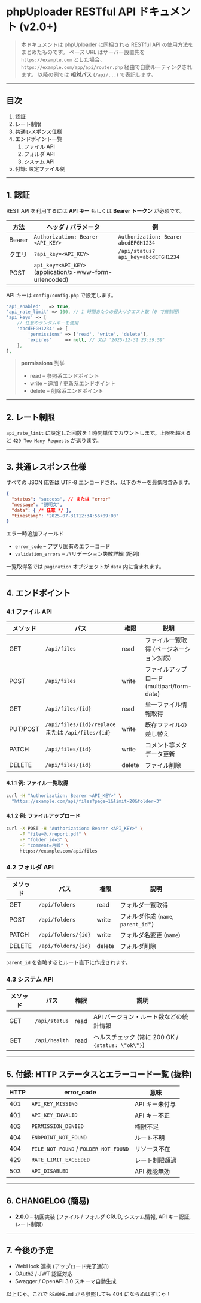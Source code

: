 # phpUploader RESTful API ドキュメント (v2.0+)

> 本ドキュメントは phpUploader に同梱される RESTful API の使用方法をまとめたものです。
> ベース URL はサーバー設置先を `https://example.com` とした場合、`https://example.com/app/api/router.php` 経由で自動ルーティングされます。
> 以降の例では **相対パス** (`/api/...`) で表記します。

---

## 目次

1. 認証
2. レート制限
3. 共通レスポンス仕様
4. エンドポイント一覧
   1. ファイル API
   2. フォルダ API
   3. システム API
5. 付録: 設定ファイル例

---

## 1. 認証

REST API を利用するには **API キー** もしくは **Bearer トークン** が必須です。

| 方法 | ヘッダ / パラメータ | 例 |
|--|--|--|
| Bearer | `Authorization: Bearer <API_KEY>` | `Authorization: Bearer abcdEFGH1234` |
| クエリ | `?api_key=<API_KEY>` | `/api/status?api_key=abcdEFGH1234` |
| POST   | `api_key=<API_KEY>` (application/x-www-form-urlencoded) | |

API キーは `config/config.php` で設定します。

```php
'api_enabled'   => true,
'api_rate_limit' => 100, // 1 時間あたりの最大リクエスト数 (0 で無制限)
'api_keys' => [
    // 任意のランダムキーを使用
    'abcdEFGH1234' => [
        'permissions' => ['read', 'write', 'delete'],
        'expires'     => null, // 又は '2025-12-31 23:59:59'
    ],
],
```

> **permissions** 列挙
> * read   – 参照系エンドポイント
> * write  – 追加 / 更新系エンドポイント
> * delete – 削除系エンドポイント

---

## 2. レート制限

`api_rate_limit` に設定した回数を 1 時間単位でカウントします。上限を超えると `429 Too Many Requests` が返ります。

---

## 3. 共通レスポンス仕様

すべての JSON 応答は UTF-8 エンコードされ、以下のキーを最低限含みます。

```json
{
  "status": "success", // または "error"
  "message": "説明文",
  "data": { /* 任意 */ },
  "timestamp": "2025-07-31T12:34:56+09:00"
}
```

エラー時追加フィールド

* `error_code`   – アプリ固有のエラーコード
* `validation_errors` – バリデーション失敗詳細 (配列)

一覧取得系では `pagination` オブジェクトが `data` 内に含まれます。

---

## 4. エンドポイント

### 4.1 ファイル API

| メソッド | パス | 権限 | 説明 |
|--|--|--|--|
| GET    | `/api/files` | read | ファイル一覧取得 (ページネーション対応) |
| POST   | `/api/files` | write | ファイルアップロード (multipart/form-data) |
| GET    | `/api/files/{id}` | read | 単一ファイル情報取得 |
| PUT/POST| `/api/files/{id}/replace` または `/api/files/{id}` | write | 既存ファイルの差し替え |
| PATCH  | `/api/files/{id}` | write | コメント等メタデータ更新 |
| DELETE | `/api/files/{id}` | delete | ファイル削除 |

#### 4.1.1 例: ファイル一覧取得

```bash
curl -H "Authorization: Bearer <API_KEY>" \
  "https://example.com/api/files?page=1&limit=20&folder=3"
```

#### 4.1.2 例: ファイルアップロード

```bash
curl -X POST -H "Authorization: Bearer <API_KEY>" \
     -F "file=@./report.pdf" \
     -F "folder_id=3" \
     -F "comment=月報" \
     https://example.com/api/files
```

### 4.2 フォルダ API

| メソッド | パス | 権限 | 説明 |
|--|--|--|--|
| GET    | `/api/folders` | read | フォルダ一覧取得 |
| POST   | `/api/folders` | write | フォルダ作成 (`name`, `parent_id`*) |
| PATCH  | `/api/folders/{id}` | write | フォルダ名変更 (`name`) |
| DELETE | `/api/folders/{id}` | delete | フォルダ削除 |

`parent_id` を省略するとルート直下に作成されます。

### 4.3 システム API

| メソッド | パス | 権限 | 説明 |
|--|--|--|--|
| GET | `/api/status` | read | API バージョン・ルート数などの統計情報 |
| GET | `/api/health` | read | ヘルスチェック (常に 200 OK / `{status: \"ok\"}`) |

---

## 5. 付録: HTTP ステータスとエラーコード一覧 (抜粋)

| HTTP | error_code | 意味 |
|--|--|--|
| 401 | `API_KEY_MISSING` | API キー未付与 |
| 401 | `API_KEY_INVALID` | API キー不正 |
| 403 | `PERMISSION_DENIED` | 権限不足 |
| 404 | `ENDPOINT_NOT_FOUND` | ルート不明 |
| 404 | `FILE_NOT_FOUND` / `FOLDER_NOT_FOUND` | リソース不在 |
| 429 | `RATE_LIMIT_EXCEEDED` | レート制限超過 |
| 503 | `API_DISABLED` | API 機能無効 |

---

## 6. CHANGELOG (簡易)

* **2.0.0** – 初回実装 (ファイル / フォルダ CRUD, システム情報, API キー認証, レート制限)

---

## 7. 今後の予定

* WebHook 連携 (アップロード完了通知)
* OAuth2 / JWT 認証対応
* Swagger / OpenAPI 3.0 スキーマ自動生成

以上じゃ。これで `README.md` から参照しても 404 にならぬはずじゃ！